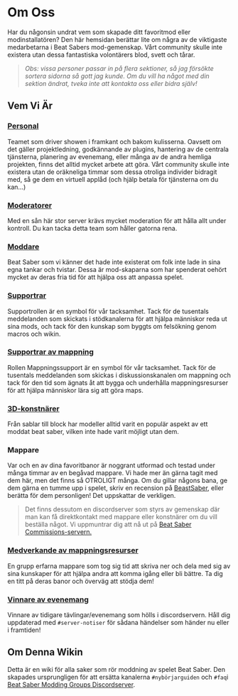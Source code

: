 # Om Oss
Har du någonsin undrat vem som skapade ditt favoritmod eller modinstallatören? Den här hemsidan berättar lite om några av de viktigaste medarbetarna i Beat Sabers mod-gemenskap. Vårt community skulle inte existera utan dessa fantastiska volontärers blod, svett och tårar.

> *Obs: vissa personer passar in på flera sektioner, så jag försökte sortera sidorna så gott jag kunde. Om du vill ha något med din sektion ändrat, tveka inte att kontakta oss eller bidra själv!*

## Vem Vi Är
### [Personal](./staff.md)
Teamet som driver showen i framkant och bakom kulisserna. Oavsett om det gäller projektledning, godkännande av plugins, hantering av de centrala tjänsterna, planering av evenemang, eller många av de andra hemliga projekten, finns det alltid mycket arbete att göra. Vårt community skulle inte existera utan de oräkneliga timmar som dessa otroliga individer bidragit med, så ge dem en virtuell applåd (och hjälp betala för tjänsterna om du kan...)

### [Moderatorer](./moderators.md)
Med en sån här stor server krävs mycket moderation för att hålla allt under kontroll. Du kan tacka detta team som håller gatorna rena.

### [Moddare](./modders.md)
Beat Saber som vi känner det hade inte existerat om folk inte lade in sina egna tankar och tvistar. Dessa är mod-skaparna som har spenderat oehört mycket av deras fria tid för att hjälpa oss att anpassa spelet.

### [Supportrar](./supports.md)
Supportrollen är en symbol för vår tacksamhet. Tack för de tusentals meddelanden som skickats i stödkanalerna för att hjälpa människor reda ut sina mods, och tack för den kunskap som byggts om felsökning genom macros och wikin.

### [Supportrar av mappning](./mapping-supports.md)
Rollen Mappningssupport är en symbol för vår tacksamhet. Tack för de tusentals meddelanden som skickas i diskussionskanalen om mappning och tack för den tid som ägnats åt att bygga och underhålla mappningsresurser för att hjälpa människor lära sig att göra maps.

### [3D-konstnärer](./3d-artists.md)
Från sablar till block har modeller alltid varit en populär aspekt av ett moddat beat saber, vilken inte hade varit möjligt utan dem.

### Mappare
Var och en av dina favoritbanor är noggrant utformad och testad under många timmar av en begåvad mappare. Vi hade mer än gärna tagit med dem här, men det finns så OTROLIGT många. Om du gillar någons bana, ge dem gärna en tumme upp i spelet, skriv en recension på [BeastSaber](https://bsaber.com), eller berätta för dem personligen! Det uppskattar de verkligen.

> Det finns dessutom en discordserver som styrs av gemenskap där man kan få direktkontakt med mappare eller konstnärer om du vill beställa något. Vi uppmuntrar dig att nå ut på [Beat Saber Commissions-servern.](https://discord.gg/4RbcH5G)

### [Medverkande av mappningsresurser](/mapping/mapping-credits.md)
En grupp erfarna mappare som tog sig tid att skriva ner och dela med sig av sina kunskaper för att hjälpa andra att komma igång eller bli bättre. Ta dig en titt på deras banor och överväg att stödja dem!

### [Vinnare av evenemang](./event-winner.md)
Vinnare av tidigare tävlingar/evenemang som hölls i discordservern. Håll dig uppdaterad med `#server-notiser` för sådana händelser som händer nu eller i framtiden!

## Om Denna Wikin

Detta är en wiki för alla saker som rör moddning av spelet Beat Saber. Den skapades ursprungligen för att ersätta kanalerna `#nybörjarguiden` och `#faq`i [Beat Saber Modding Groups Discordserver](https://discord.gg/beatsabermods).
